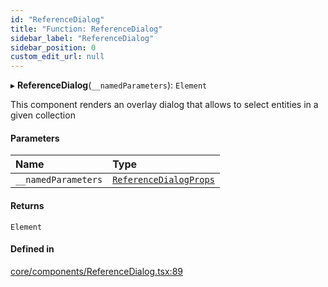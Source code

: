 ```yaml
---
id: "ReferenceDialog"
title: "Function: ReferenceDialog"
sidebar_label: "ReferenceDialog"
sidebar_position: 0
custom_edit_url: null
---
```


▸ **ReferenceDialog**(`__namedParameters`): `Element`

This component renders an overlay dialog that allows to select entities
in a given collection

#### Parameters

| Name | Type |
| :------ | :------ |
| `__namedParameters` | [`ReferenceDialogProps`](../interfaces/ReferenceDialogProps) |

#### Returns

`Element`

#### Defined in

[core/components/ReferenceDialog.tsx:89](https://github.com/Camberi/firecms/blob/2d60fba/src/core/components/ReferenceDialog.tsx#L89)
